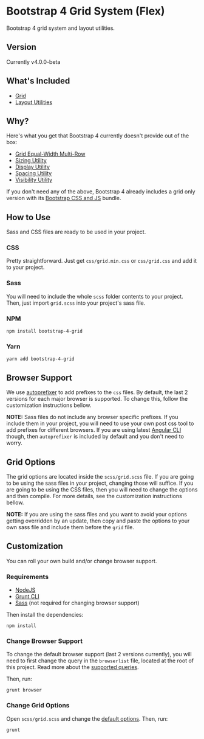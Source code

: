 # Bootstrap 4 Grid System (Flex)

Bootstrap 4 grid system and layout utilities.

## Version

Currently v4.0.0-beta

## What's Included

* [Grid](https://getbootstrap.com/docs/4.0/layout/grid/)
* [Layout Utilities](https://getbootstrap.com/docs/4.0/layout/utilities-for-layout/)

## Why?

Here's what you get that Bootstrap 4 currently doesn't provide out of the box:

* [Grid Equal-Width Multi-Row](https://getbootstrap.com/docs/4.0/layout/grid/#equal-width-multi-row)
* [Sizing Utility](https://getbootstrap.com/docs/4.0/utilities/sizing/)
* [Display Utility](https://getbootstrap.com/docs/4.0/utilities/display/)
* [Spacing Utility](https://getbootstrap.com/docs/4.0/utilities/spacing/)
* [Visibility Utility](https://getbootstrap.com/docs/4.0/utilities/visibility/)

If you don't need any of the above, Bootstrap 4 already includes a grid only version with its
[Bootstrap CSS and JS](https://getbootstrap.com/docs/4.0/getting-started/download/#compiled-css-and-js) bundle.

## How to Use
Sass and CSS files are ready to be used in your project.

### CSS

Pretty straightforward.
Just get `css/grid.min.css` or `css/grid.css` and add it to your project.

### Sass

You will need to include the whole `scss` folder contents to your project.
Then, just import `grid.scss` into your project's sass file.

### NPM

````
npm install bootstrap-4-grid
````

### Yarn

````
yarn add bootstrap-4-grid
````

## Browser Support

We use [autoprefixer](https://github.com/postcss/autoprefixer) to add prefixes to the `css` files.
By default, the last 2 versions for each major browser is supported. To change this, follow the customization
instructions bellow.

__NOTE:__ Sass files do not include any browser specific prefixes. If you include them in your project,
you will need to use your own post css tool to add prefixes for different browsers. If you are using latest
[Angular CLI](https://github.com/angular/angular-cli) though, then `autoprefixer` is included by default
and you don't need to worry.

## Grid Options

The grid options are located inside the `scss/grid.scss` file. If you are going to be using the sass files in
your project, changing those will suffice. If you are going to be using the CSS files, then you will need to
change the options and then compile. For more details, see the customization instructions bellow.

__NOTE:__ If you are using the sass files and you want to avoid your options getting overridden by an update,
then copy and paste the options to your own sass file and include them before the `grid` file.

## Customization

You can roll your own build and/or change browser support.

### Requirements

* [NodeJS](https://nodejs.org/en/)
* [Grunt CLI](http://gruntjs.com/getting-started)
* [Sass](http://sass-lang.com/install) (not required for changing browser support)

Then install the dependencies:

````
npm install
````

### Change Browser Support

To change the default browser support (last 2 versions currently), you will need to first change the query
in the `browserlist` file, located at the root of this project. Read more about the
[supported queries](https://github.com/ai/browserslist#queries).

Then, run:

````
grunt browser
````

### Change Grid Options

Open `scss/grid.scss` and change the [default options](https://getbootstrap.com/docs/4.0/layout/grid/#customizing-the-grid).
Then, run:

````
grunt
````